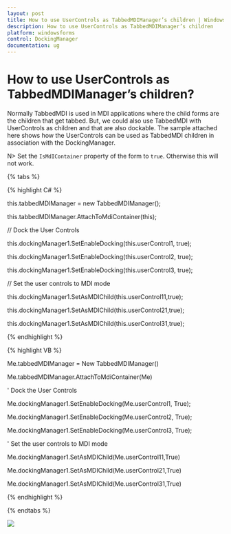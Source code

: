 ```yaml
---
layout: post
title: How to use UserControls as TabbedMDIManager’s children | WindowsForms | Syncfusion®
description: How to use UserControls as TabbedMDIManager’s children
platform: windowsforms
control: DockingManager
documentation: ug
---
```





# How to use UserControls as TabbedMDIManager’s children?

 Normally TabbedMDI is used in MDI applications where the child forms are the children that get tabbed. But, we could also use TabbedMDI with UserControls as children and that are also dockable. The sample attached here shows how the UserControls can be used as TabbedMDI children in association with the DockingManager.



N> Set the `IsMdIContainer` property of the form to `true`. Otherwise this will not work.

{% tabs %}

{% highlight C# %}


this.tabbedMDIManager = new TabbedMDIManager();

this.tabbedMDIManager.AttachToMdiContainer(this);



// Dock the User Controls

this.dockingManager1.SetEnableDocking(this.userControl1, true);

this.dockingManager1.SetEnableDocking(this.userControl2, true);

this.dockingManager1.SetEnableDocking(this.userControl3, true);



// Set the user controls to MDI mode

this.dockingManager1.SetAsMDIChild(this.userControl11,true);

this.dockingManager1.SetAsMDIChild(this.userControl21,true);

this.dockingManager1.SetAsMDIChild(this.userControl31,true);

{% endhighlight %}


{% highlight VB %}


Me.tabbedMDIManager = New TabbedMDIManager()

Me.tabbedMDIManager.AttachToMdiContainer(Me)



' Dock the User Controls

Me.dockingManager1.SetEnableDocking(Me.userControl1, True);

Me.dockingManager1.SetEnableDocking(Me.userControl2, True);

Me.dockingManager1.SetEnableDocking(Me.userControl3, True);



' Set the user controls to MDI mode

Me.dockingManager1.SetAsMDIChild(Me.userControl11,True)

Me.dockingManager1.SetAsMDIChild(Me.userControl21,True)

Me.dockingManager1.SetAsMDIChild(Me.userControl31,True)

{% endhighlight %}

{% endtabs %}


![](MDIChild_images/MDIChild_img2.jpeg) 

